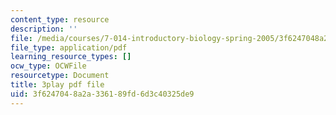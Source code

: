 ```yaml
---
content_type: resource
description: ''
file: /media/courses/7-014-introductory-biology-spring-2005/3f6247048a2a336189fd6d3c40325de9_RJf9jRf-Ekw.pdf
file_type: application/pdf
learning_resource_types: []
ocw_type: OCWFile
resourcetype: Document
title: 3play pdf file
uid: 3f624704-8a2a-3361-89fd-6d3c40325de9
---
```

